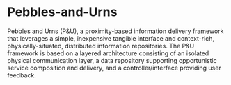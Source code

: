 Pebbles-and-Urns
================

Pebbles and Urns (P&amp;U), a proximity-based information delivery framework that leverages a simple, inexpensive tangible interface and context-rich, physically-situated, distributed information repositories. The P&amp;U framework is based on a layered architecture consisting of an isolated physical communication layer, a data repository supporting opportunistic service composition and delivery, and a controller/interface providing user feedback.